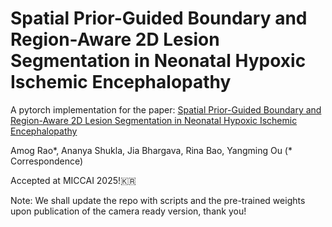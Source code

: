 # Spatial Prior-Guided Boundary and Region-Aware 2D Lesion Segmentation in Neonatal Hypoxic Ischemic Encephalopathy

A pytorch implementation for the paper: [Spatial Prior-Guided Boundary and Region-Aware 2D Lesion Segmentation in Neonatal Hypoxic Ischemic Encephalopathy](https://www.biorxiv.org/content/10.1101/2025.03.13.642870v1)

Amog Rao*, Ananya Shukla, Jia Bhargava, Rina Bao, Yangming Ou (* Correspondence)

Accepted at MICCAI 2025!🇰🇷

Note: We shall update the repo with scripts and the pre-trained weights upon publication of the camera ready version, thank you!
